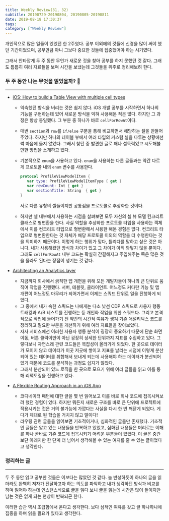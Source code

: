 ```yaml
---
title: Weekly Review(31, 32)
subtitle: 20190729-20190804, 20190805-20190811
date: 2019-08-18 17:30:37
tags:
category: ["Weekly Review"]
---
```


개인적으로 많은 일들이 있었던 한 2주였다. 공부 이외에의 것들에 신경을 많이 써야 했던 기간이었으며, 공부만큼 아니 그보다 중요한 것들에 집중했어야 하는 시기였다. 

그래서 안타깝게 두 주 동안 무언가 새로운 것을 찾아 공부를 하지 못했던 것 같다. 그래도 틈틈히 여러 자료들을 보며 시간을 보냈는데 그것들을 위주로 정리해보려 한다. 



### 두 주 동안 나는 무엇을 읽었을까? 📖

---

- [iOS: How to build a Table View with multiple cell types](https://medium.com/@stasost/ios-how-to-build-a-table-view-with-multiple-cell-types-2df91a206429)

  - 익숙했던 방식을 버리는 것은 쉽지 않다. iOS 개발 공부를 시작하면서 하나의 기능을 구현하는데 있어 새로운 방식을 익혀 사용해본 적은 많다. 하지만 그 과정은 항상 동일했다. 그 부분 중 하나가 바로 `cellForRowAt`이다. 

  - 매번 `section`과 `row`를 `if/else` 구문을 통해 비교하면서 해당하는 셀을 만들어주었다. 하지만 하나의 테이블 뷰에서 여러 타입의 커스텀 셀을 다루는 상황에선 썩 마음에 들지 않았다. 그래서 찾던 중 발견한 글로 꽤나 설득력있고 시도해볼만한 방법을 소개하고 있다. 

  - 기본적으로 `enum`을 사용하고 있다. `enum`을 사용하는 다른 글들과는 약간 다르게 프로토콜 내의 `enum` 변수를 사용한다. 

    ```swift
    protocol ProfileViewModelItem {
       var type: ProfileViewModelItemType { get }
       var rowCount: Int { get }
       var sectionTitle: String  { get }
    }
    ```

    서로 다른 유형의 셀들이지만 공통점을 프로토콜로 추상화한 것이다. 

  - 하지만 셀 내부에서 사용하는 시점을 살펴보면 모두 자신의 셀 뷰 모델 컨크리트 클래스로 형변환을 한다. 사실 역할을 추상화한 프로토콜 타입을 사용하는 객체에서 이를 컨크리트 타입으로 형변환해서 사용한 해본 경험은 없다. 컨크리트 타입으로 형변환한다는 것 자체가 해당 프로토콜 이외의 역할을 더 수행한다는 것을 의미하기 때문이다. 이렇게 하는 행위가 맞다, 틀리다를 말하고 싶은 것은 아니다. 내가 사용해왔던 방식과 차이가 있고 그 차이가 아직 와닿지 않을 뿐이다. 그래도 `cellForRowAt` 내부 코드는 확실히 간결해지고 주입해주는 쪽은 많은 것을 몰라도 된다는 장점이 생기는 것 같다. 

- [Architecting an Analytics layer](https://medium.com/ios-os-x-development/architecting-an-analytics-layer-7cdacb5f74af)

  - 지금까지 회사에서 굵직한 앱 개편을 위해 모든 개발자들이 하나의 큰 단위로 움직여 작업을 진행했다. 서버, 테블릿, 클라이언트. 어느정도 커다란 기능 및 앱 개편이 어느정도 마무리가 되어가면서 이제는 스쿼드 단위로 일을 진행하게 되었다. 
  - 그 중에서 내가 속한 스쿼드는 나에게는 다소 낯선 CDP 스쿼드로 사용자 행동 트래킹과 A/B 테스트를 진행하는 등 개인화 작업을 위한 스쿼드다. 그리고 본격적으로 작업에 들어가기 전 약간의 시간적 여유가 생겨 기존 애널리틱스 코드를 정리하고 필요한 부분을 개선하기 위해 여러 자료들을 찾아보았다. 
  - 자사 서비스에선 이러한 사용자 행동 분석이 굉장히 중요하기 때문에 단순 화면 이동, 버튼 클릭이만이 아닌 굉장히 상세한 단위까지 지표를 수집하고 있다. 그렇다보니 자연스레 관련 코드들은 복잡성이 올라가게 되었다. 한 곳으로 데이터가 모이지 않고 데이터가 이곳 저곳에 쌓이고 지표를 날리는 시점에 이렇게 분산되어 있는 데이터를 취합해서 보내게 되는데 사용해야 하는 데이터가 분산되어 있기 때문에 코드를 분석하는 과정도 쉽지가 않았다. 
  - 그래서 분산되어 있느 로직을 한 곳으로 모으기 위해 여러 글들을 읽고 이를 통해 리팩토링을 진행하고 있다. 

- [A Flexible Routing Approach in an iOS App](https://medium.com/rosberryapps/the-flexible-routing-approach-in-an-ios-app-eb4b05aa7f52)

  - 코디네이터 패턴에 대한 글을 몇 번 읽어보고 이를 바로 회사 코드에 접목시켜보려 했던 경험이 있다. 하지만 뭐든지 새로운 구조를 바로 큰 단위에 프로젝트에 적용시키는 것은 거의 불가능에 가깝다는 사실을 다시 한 번 깨닫게 되었다. 게다가 제대로 된 학습을 거치지 않고 말이다! 
  - 라우팅 관련 글들을 읽어보면 기초적이거나, 심화적인 글들만 존재했다. 기초적인 글들은 알고 있는 내용들을 반복하고 있었고, 심화된 내용들은 머리로는 이해를 하나 곧바로 기존 코드에 접목시키기 어려운 부분들이 있었다. 이 글은 중간보단 아래지만 한 단계 더 넘어서 생각해볼 수 있는 여지를 줄 수 있는 글이었다고 생각한다. 

  

### 정리하는 글 

---

두 주 동안 읽고 공부한 것들은 이보다는 많았던 것 같다. 늘 반성하듯이 하나의 글을 읽더라도 완벽히 저자가 전달하고자 하는 의도를 파악하고 내가 생각하던 방식과 비교를 하며 읽어야 하는데 인스턴스식으로 글을 읽다 보니 글을 읽는데 시간은 많이 들이지만 남는 것은 없게 되는 현상이 반복되곤 한다. 

이러한 습관 역시 조급함에서 온다고 생각한다. 보다 심적인 여유를 갖고 글 하나하나에 집중을 하며 읽을 필요가 있다고 생각한다.
